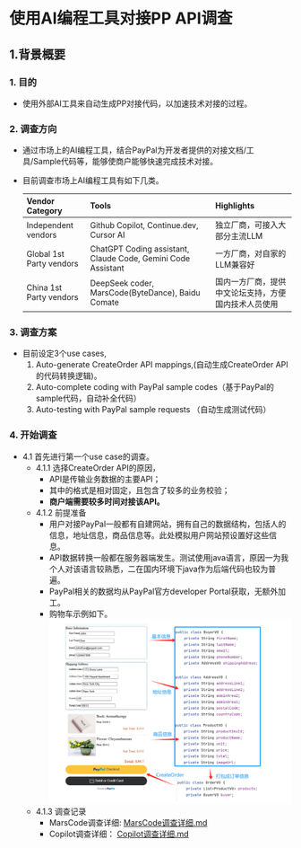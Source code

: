 # 使用AI编程工具对接PP API调查

## 1.背景概要

### 1. 目的

* 使用外部AI工具来自动生成PP对接代码，以加速技术对接的过程。
  
### 2. 调查方向

* 通过市场上的AI编程工具，结合PayPal为开发者提供的对接文档/工具/Sample代码等，能够使商户能够快速完成技术对接。
* 目前调查市场上AI编程工具有如下几类。
  
  | Vendor Category | Tools           | Highlights                            |
  | --------------- | --------------- | ------------------------------------- |
  | Independent vendors | Github Copilot, Continue.dev, Cursor AI | 独立厂商，可接入大部分主流LLM |
  | Global 1st Party vendors | ChatGPT Coding assistant, Claude Code, Gemini Code Assistant | 一方厂商，对自家的LLM兼容好 |
  | China 1st Party vendors | DeepSeek coder, MarsCode(ByteDance), Baidu Comate | 国内一方厂商，提供中文论坛支持，方便国内技术人员使用 |

### 3. 调查方案

* 目前设定3个use cases,
    1. Auto-generate CreateOrder API mappings,(自动生成CreateOrder API的代码转换逻辑)。
    2. Auto-complete coding with PayPal sample codes（基于PayPal的sample代码，自动补全代码）
    3. Auto-testing with PayPal sample requests （自动生成测试代码）

### 4. 开始调查

* 4.1 首先进行第一个use case的调查。
  * 4.1.1 选择CreateOrder API的原因，
    * API是传输业务数据的主要API；
    * 其中的格式是相对固定，且包含了较多的业务校验；
    * **商户端需要较多时间对接该API。**
  * 4.1.2 前提准备
    * 用户对接PayPal一般都有自建网站，拥有自己的数据结构，包括人的信息，地址信息，商品信息等。此处模拟用户网站预设置好这些信息。
    * API数据转换一般都在服务器端发生。测试使用java语言，原因一为我个人对该语言较熟悉，二在国内环境下java作为后端代码也较为普遍。
    * PayPal相关的数据均从PayPal官方developer Portal获取，无额外加工。
    * 购物车示例如下。
        ![Sample Shopping Cart](./images/Sample_Shopping_cart.png)
  * 4.1.3 调查记录
    * MarsCode调查详细:  [MarsCode调查详细.md](./MarsCode/README.md)
    * Copilot调查详细： [Copilot调查详细.md](./Copilot/README.md)

